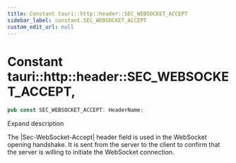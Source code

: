 ```yaml
---
title: Constant tauri::http::header::SEC_WEBSOCKET_ACCEPT
sidebar_label: constant.SEC_WEBSOCKET_ACCEPT
custom_edit_url: null
---
```


  # Constant tauri::http&#x3A;:header::SEC_WEBSOCKET_ACCEPT,

```rs
pub const SEC_WEBSOCKET_ACCEPT: HeaderName;
```

Expand description

The |Sec-WebSocket-Accept| header field is used in the WebSocket opening handshake. It is sent from the server to the client to confirm that the server is willing to initiate the WebSocket connection.
  